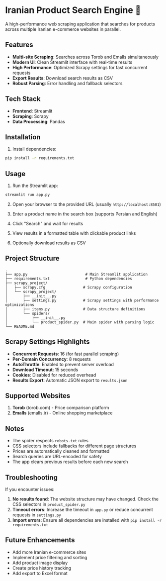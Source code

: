 # Iranian Product Search Engine 🛒

A high-performance web scraping application that searches for products across multiple Iranian e-commerce websites in parallel.

## Features

- **Multi-site Scraping**: Searches across Torob and Emalls simultaneously
- **Modern UI**: Clean Streamlit interface with real-time results
- **High Performance**: Optimized Scrapy settings for fast concurrent requests
- **Export Results**: Download search results as CSV
- **Robust Parsing**: Error handling and fallback selectors

## Tech Stack

- **Frontend**: Streamlit
- **Scraping**: Scrapy
- **Data Processing**: Pandas

## Installation

1. Install dependencies:
```bash
pip install -r requirements.txt
```

## Usage

1. Run the Streamlit app:
```bash
streamlit run app.py
```

2. Open your browser to the provided URL (usually `http://localhost:8501`)

3. Enter a product name in the search box (supports Persian and English)

4. Click "Search" and wait for results

5. View results in a formatted table with clickable product links

6. Optionally download results as CSV

## Project Structure

```
.
├── app.py                          # Main Streamlit application
├── requirements.txt                # Python dependencies
├── scrapy_project/
│   ├── scrapy.cfg                 # Scrapy configuration
│   └── scrapy_project/
│       ├── __init__.py
│       ├── settings.py            # Scrapy settings with performance optimizations
│       ├── items.py               # Data structure definitions
│       └── spiders/
│           ├── __init__.py
│           └── product_spider.py  # Main spider with parsing logic
└── README.md
```

## Scrapy Settings Highlights

- **Concurrent Requests**: 16 (for fast parallel scraping)
- **Per-Domain Concurrency**: 8 requests
- **AutoThrottle**: Enabled to prevent server overload
- **Download Timeout**: 15 seconds
- **Cookies**: Disabled for reduced overhead
- **Results Export**: Automatic JSON export to `results.json`

## Supported Websites

1. **Torob** (torob.com) - Price comparison platform
2. **Emalls** (emalls.ir) - Online shopping marketplace

## Notes

- The spider respects `robots.txt` rules
- CSS selectors include fallbacks for different page structures
- Prices are automatically cleaned and formatted
- Search queries are URL-encoded for safety
- The app clears previous results before each new search

## Troubleshooting

If you encounter issues:

1. **No results found**: The website structure may have changed. Check the CSS selectors in `product_spider.py`
2. **Timeout errors**: Increase the timeout in `app.py` or reduce concurrent requests in `settings.py`
3. **Import errors**: Ensure all dependencies are installed with `pip install -r requirements.txt`

## Future Enhancements

- Add more Iranian e-commerce sites
- Implement price filtering and sorting
- Add product image display
- Create price history tracking
- Add export to Excel format